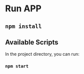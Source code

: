 # Run APP

## `npm install`

## Available Scripts

In the project directory, you can run:

### `npm start`

